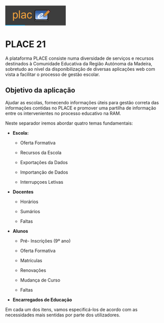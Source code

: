 ﻿
![Place21](../images/Place21/Alunos/place21.PNG)

# **PLACE 21**

A plataforma PLACE consiste numa diversidade de serviços e recursos destinados à Comunidade Educativa da Região Autónoma da Madeira, sobretudo ao nível da disponibilização de diversas aplicações web com vista a facilitar o processo de gestão escolar. 


## Objetivo da aplicação


Ajudar as escolas, fornecendo informações úteis para gestão correta das informações contidas no PLACE e promover uma partilha de informação entre os intervenientes no processo educativo na RAM. 

Neste separador iremos abordar quatro temas fundamentais:

- **Escola:**

  - Oferta Formativa
  
  - Recursos da Escola

  - Exportações da Dados

  - Importanção de Dados

  - Interrupçoes Letivas

- **Docentes**

  - Horários

  - Sumários 

  - Faltas

- **Alunos**

  - Pré- Inscrições (9º ano)

  - Oferta Formativa
  
  - Matrículas
  
  - Renovações

  - Mudança de Curso

  - Faltas

- **Encarregados de Educação**



Em cada um dos itens, vamos especificá-los de acordo com as necessidades mais sentidas por parte dos utilizadores. 